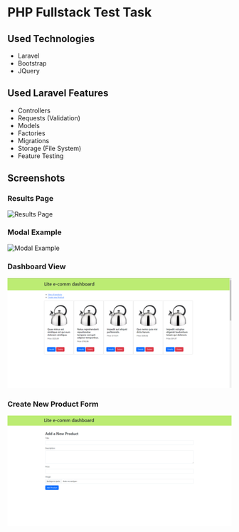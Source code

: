 # PHP Fullstack Test Task

## Used Technologies
- Laravel
- Bootstrap
- JQuery

## Used Laravel Features
- Controllers
- Requests (Validation)
- Models
- Factories
- Migrations
- Storage (File System)
- Feature Testing

## Screenshots

### Results Page
![Results Page](results/index.gif)

### Modal Example
![Modal Example](results/modal.gif)

### Dashboard View
![Dashboard View](results/dashboard.png)

### Create New Product Form
![Create New Product Form](results/create-new-product.png)